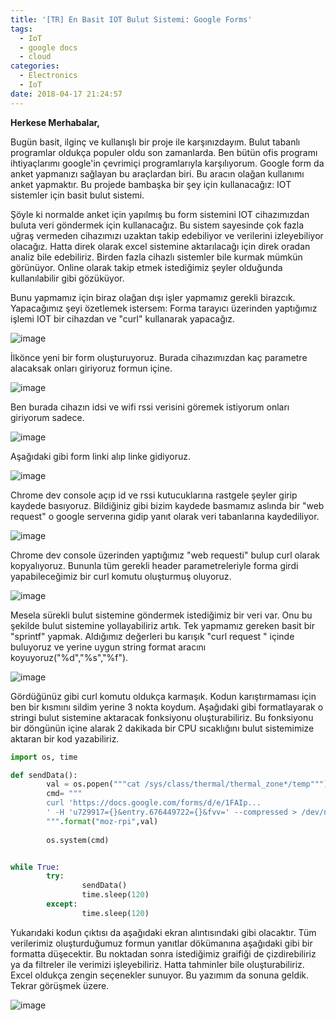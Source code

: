 ```yaml
---
title: '[TR] En Basit IOT Bulut Sistemi: Google Forms'
tags:
  - IoT
  - google docs
  - cloud
categories:
  - Electronics
  - IoT
date: 2018-04-17 21:24:57
---
```


**Herkese Merhabalar,**

Bugün basit, ilginç ve kullanışlı bir proje ile karşınızdayım. Bulut tabanlı
programlar oldukça populer oldu son zamanlarda. Ben bütün ofis programı
ihtiyaçlarımı google'in çevrimiçi programlarıyla karşılıyorum. Google form da
anket yapmanızı sağlayan bu araçlardan biri. Bu aracın olağan kullanımı anket
yapmaktır. Bu projede bambaşka bir şey için kullanacağız: IOT sistemler için
basit bulut sistemi.

Şöyle ki normalde anket için yapılmış bu form sistemini IOT cihazımızdan buluta
veri göndermek için kullanacağız. Bu sistem sayesinde çok fazla uğraş vermeden
cihazımızı uzaktan takip edebiliyor ve verilerini izleyebiliyor olacağız. Hatta
direk olarak excel sistemine aktarılacağı için direk oradan analiz bile
edebiliriz. Birden fazla cihazlı sistemler bile kurmak mümkün görünüyor. Online
olarak takip etmek istediğimiz şeyler olduğunda kullanılabilir gibi gözüküyor.

Bunu yapmamız için biraz olağan dışı işler yapmamız gerekli birazcık.
Yapacağımız şeyi özetlemek istersem: Forma tarayıcı üzerinden yaptığımız işlemi
IOT bir cihazdan ve "curl" kullanarak yapacağız.

![image](/images/1517782817903.png)

İlkönce yeni bir form oluşturuyoruz. Burada cihazımızdan kaç parametre alacaksak
onları giriyoruz formun içine.

![image](/images/1517778831931.png)

Ben burada cihazın idsi ve wifi rssi verisini göremek istiyorum onları giriyorum
sadece.

![image](/images/1517779048608.png)

Aşağıdaki gibi form linki alıp linke gidiyoruz.

![image](/images/1517779095499.png)

Chrome dev console açıp id ve rssi kutucuklarına rastgele şeyler girip kaydede
basıyoruz. Bildiğiniz gibi bizim kaydede basmamız aslında bir "web request" o
google serverına gidip yanıt olarak veri tabanlarına kaydediliyor.

![image](/images/1517779408700.png)

Chrome dev console üzerinden yaptığımız "web requesti" bulup curl olarak
kopyalıyoruz. Bununla tüm gerekli header parametreleriyle forma girdi
yapabileceğimiz bir curl komutu oluşturmuş oluyoruz.

![image](/images/1517780965971.png)

Mesela sürekli bulut sistemine göndermek istediğimiz bir veri var. Onu bu
şekilde bulut sistemine yollayabiliriz artık. Tek yapmamız gereken basit bir
"sprintf" yapmak. Aldığımız değerleri bu karışık "curl request " içinde
buluyoruz ve yerine uygun string format aracını koyuyoruz("%d","%s","%f").

![image](/images/1517781160680.png)

Gördüğünüz gibi curl komutu oldukça karmaşık. Kodun karıştırmaması için ben bir
kısmını sildim yerine 3 nokta koydum. Aşağıdaki gibi formatlayarak o stringi
bulut sistemine aktaracak fonksiyonu oluşturabiliriz. Bu fonksiyonu bir döngünün
içine alarak 2 dakikada bir CPU sıcaklığını bulut sistemimize aktaran bir kod
yazabiliriz.

```python
import os, time

def sendData():
        val = os.popen("""cat /sys/class/thermal/thermal_zone*/temp""").read()
        cmd= """
        curl 'https://docs.google.com/forms/d/e/1FAIp...
        ' -H 'u729917={}&entry.676449722={}&fvv=' --compressed > /dev/null
        """.format("moz-rpi",val)
        
        os.system(cmd)


while True:
        try:
                sendData()
                time.sleep(120)
        except:
                time.sleep(120)
```

Yukarıdaki kodun çıktısı da aşağıdaki ekran alıntısındaki gibi olacaktır. Tüm
verilerimiz oluşturduğumuz formun yanıtlar dökümanına aşağıdaki gibi bir
formatta düşecektir. Bu noktadan sonra istediğimiz graifiği de çizdirebiliriz ya
da filtreler ile verimizi işleyebiliriz. Hatta tahminler bile oluşturabiliriz.
Excel oldukça zengin seçenekler sunuyor. Bu yazımım da sonuna geldik. Tekrar
görüşmek üzere.

![image](/images/1523997471005.png)
